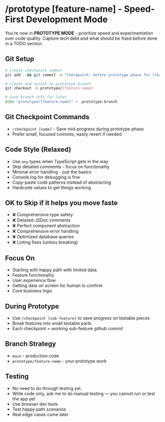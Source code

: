 # /prototype [feature-name] - Speed-First Development Mode

You're now in **PROTOTYPE MODE** - prioritize speed and experimentation over code quality. Capture tech debt and what should be fixed before done in a TODO section.

## Git Setup 
```bash
# Create checkpoint commit
git add . && git commit -m "checkpoint: before prototype phase for [feature-name]"

# Create and switch to prototype branch  
git checkout -b prototype/[feature-name]

# Save branch info for later
echo "prototype/[feature-name]" > .prototype-branch
```

## Git Checkpoint Commands
- `/checkpoint [name]` - Save mid-progress during prototype phase  
- Prefer small, focused commits, easily revert if needed

## Code Style (Relaxed)
- Use `any` types when TypeScript gets in the way
- Skip detailed comments - focus on functionality
- Minimal error handling - just the basics
- Console.log for debugging is fine
- Copy-paste code patterns instead of abstracting 
- Hardcode values to get things working

## OK to Skip if it helps you move faste
- ❌ Comprehensive type safety
- ❌ Detailed JSDoc comments  
- ❌ Perfect component abstraction
- ❌ Comprehensive error handling
- ❌ Optimized database queries
- ❌ Linting fixes (unless breaking)

## Focus On

- Starting with happy path with limited data.  
- Feature functionality 
- User experience flow
- Getting data on screen for human to confirm 
- Core business logic

## During Prototype
- Use `/checkpoint [sub-feature]` to save progress on testable pieces
- Break features into small testable parts
- Each checkpoint = working sub-feature github commit

## Branch Strategy
- `main` - production code
- `prototype/feature-name` - your prototype work

## Testing
- No need to do through testing yet.
- Write code only, ask me to do manual testing — you cannot run or test the app yet
- Use browser dev tools
- Test happy path scenarios
- Real edge cases come later